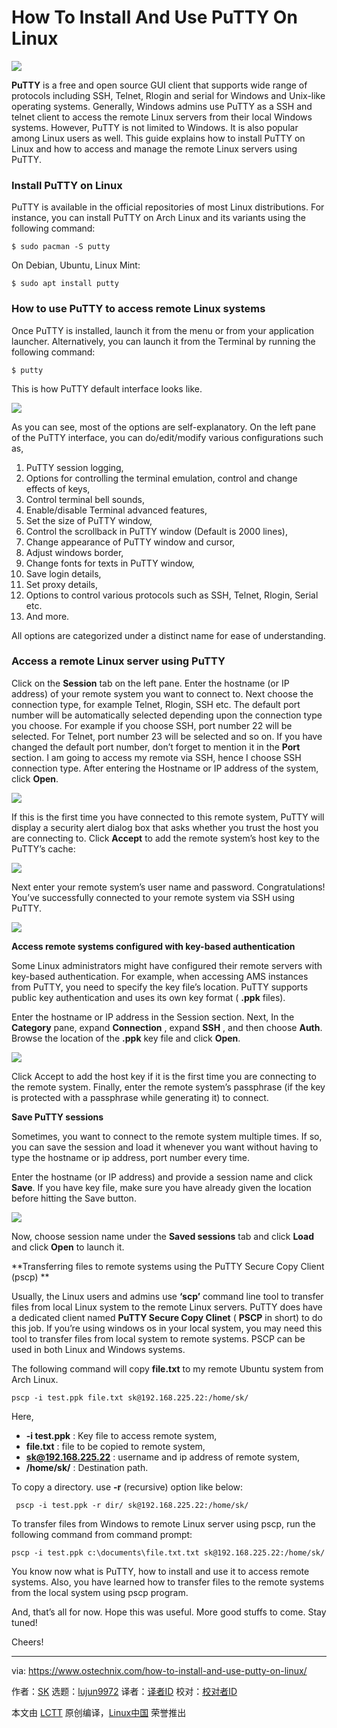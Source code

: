 [#]: collector: (lujun9972)
[#]: translator: ( )
[#]: reviewer: ( )
[#]: publisher: ( )
[#]: url: ( )
[#]: subject: (How To Install And Use PuTTY On Linux)
[#]: via: (https://www.ostechnix.com/how-to-install-and-use-putty-on-linux/)
[#]: author: (SK https://www.ostechnix.com/author/sk/)

How To Install And Use PuTTY On Linux
======

![](https://www.ostechnix.com/wp-content/uploads/2019/02/putty-720x340.png)

**PuTTY** is a free and open source GUI client that supports wide range of protocols including SSH, Telnet, Rlogin and serial for Windows and Unix-like operating systems. Generally, Windows admins use PuTTY as a SSH and telnet client to access the remote Linux servers from their local Windows systems. However, PuTTY is not limited to Windows. It is also popular among Linux users as well. This guide explains how to install PuTTY on Linux and how to access and manage the remote Linux servers using PuTTY.

### Install PuTTY on Linux

PuTTY is available in the official repositories of most Linux distributions. For instance, you can install PuTTY on Arch Linux and its variants using the following command:

```
$ sudo pacman -S putty
```

On Debian, Ubuntu, Linux Mint:

```
$ sudo apt install putty
```

### How to use PuTTY to access remote Linux systems

Once PuTTY is installed, launch it from the menu or from your application launcher. Alternatively, you can launch it from the Terminal by running the following command:

```
$ putty
```

This is how PuTTY default interface looks like.

![](https://www.ostechnix.com/wp-content/uploads/2019/02/putty-default-interface.png)

As you can see, most of the options are self-explanatory. On the left pane of the PuTTY interface, you can do/edit/modify various configurations such as,

  1. PuTTY session logging,
  2. Options for controlling the terminal emulation, control and change effects of keys,
  3. Control terminal bell sounds,
  4. Enable/disable Terminal advanced features,
  5. Set the size of PuTTY window,
  6. Control the scrollback in PuTTY window (Default is 2000 lines),
  7. Change appearance of PuTTY window and cursor,
  8. Adjust windows border,
  9. Change fonts for texts in PuTTY window,
  10. Save login details,
  11. Set proxy details,
  12. Options to control various protocols such as SSH, Telnet, Rlogin, Serial etc.
  13. And more.



All options are categorized under a distinct name for ease of understanding.

### Access a remote Linux server using PuTTY

Click on the **Session** tab on the left pane. Enter the hostname (or IP address) of your remote system you want to connect to. Next choose the connection type, for example Telnet, Rlogin, SSH etc. The default port number will be automatically selected depending upon the connection type you choose. For example if you choose SSH, port number 22 will be selected. For Telnet, port number 23 will be selected and so on. If you have changed the default port number, don’t forget to mention it in the **Port** section. I am going to access my remote via SSH, hence I choose SSH connection type. After entering the Hostname or IP address of the system, click **Open**.

![](http://www.ostechnix.com/wp-content/uploads/2019/02/putty-1.png)

If this is the first time you have connected to this remote system, PuTTY will display a security alert dialog box that asks whether you trust the host you are connecting to. Click **Accept** to add the remote system’s host key to the PuTTY’s cache:

![][2]

Next enter your remote system’s user name and password. Congratulations! You’ve successfully connected to your remote system via SSH using PuTTY.

![](https://www.ostechnix.com/wp-content/uploads/2019/02/putty-3.png)

**Access remote systems configured with key-based authentication**

Some Linux administrators might have configured their remote servers with key-based authentication. For example, when accessing AMS instances from PuTTY, you need to specify the key file’s location. PuTTY supports public key authentication and uses its own key format ( **.ppk** files).

Enter the hostname or IP address in the Session section. Next, In the **Category** pane, expand **Connection** , expand **SSH** , and then choose **Auth**. Browse the location of the **.ppk** key file and click **Open**.

![][3]

Click Accept to add the host key if it is the first time you are connecting to the remote system. Finally, enter the remote system’s passphrase (if the key is protected with a passphrase while generating it) to connect.

**Save PuTTY sessions**

Sometimes, you want to connect to the remote system multiple times. If so, you can save the session and load it whenever you want without having to type the hostname or ip address, port number every time.

Enter the hostname (or IP address) and provide a session name and click **Save**. If you have key file, make sure you have already given the location before hitting the Save button.

![][4]

Now, choose session name under the **Saved sessions** tab and click **Load** and click **Open** to launch it.

**Transferring files to remote systems using the PuTTY Secure Copy Client (pscp)
**

Usually, the Linux users and admins use **‘scp’** command line tool to transfer files from local Linux system to the remote Linux servers. PuTTY does have a dedicated client named **PuTTY Secure Copy Clinet** ( **PSCP** in short) to do this job. If you’re using windows os in your local system, you may need this tool to transfer files from local system to remote systems. PSCP can be used in both Linux and Windows systems.

The following command will copy **file.txt** to my remote Ubuntu system from Arch Linux.

```
pscp -i test.ppk file.txt sk@192.168.225.22:/home/sk/
```

Here,

  * **-i test.ppk** : Key file to access remote system,
  * **file.txt** : file to be copied to remote system,
  * **sk@192.168.225.22** : username and ip address of remote system,
  * **/home/sk/** : Destination path.



To copy a directory. use **-r** (recursive) option like below:

```
 pscp -i test.ppk -r dir/ sk@192.168.225.22:/home/sk/
```

To transfer files from Windows to remote Linux server using pscp, run the following command from command prompt:

```
pscp -i test.ppk c:\documents\file.txt.txt sk@192.168.225.22:/home/sk/
```

You know now what is PuTTY, how to install and use it to access remote systems. Also, you have learned how to transfer files to the remote systems from the local system using pscp program.

And, that’s all for now. Hope this was useful. More good stuffs to come. Stay tuned!

Cheers!



--------------------------------------------------------------------------------

via: https://www.ostechnix.com/how-to-install-and-use-putty-on-linux/

作者：[SK][a]
选题：[lujun9972][b]
译者：[译者ID](https://github.com/译者ID)
校对：[校对者ID](https://github.com/校对者ID)

本文由 [LCTT](https://github.com/LCTT/TranslateProject) 原创编译，[Linux中国](https://linux.cn/) 荣誉推出

[a]: https://www.ostechnix.com/author/sk/
[b]: https://github.com/lujun9972
[1]: data:image/gif;base64,R0lGODlhAQABAIAAAAAAAP///yH5BAEAAAAALAAAAAABAAEAAAIBRAA7
[2]: http://www.ostechnix.com/wp-content/uploads/2019/02/putty-2.png
[3]: http://www.ostechnix.com/wp-content/uploads/2019/02/putty-4.png
[4]: http://www.ostechnix.com/wp-content/uploads/2019/02/putty-5.png
